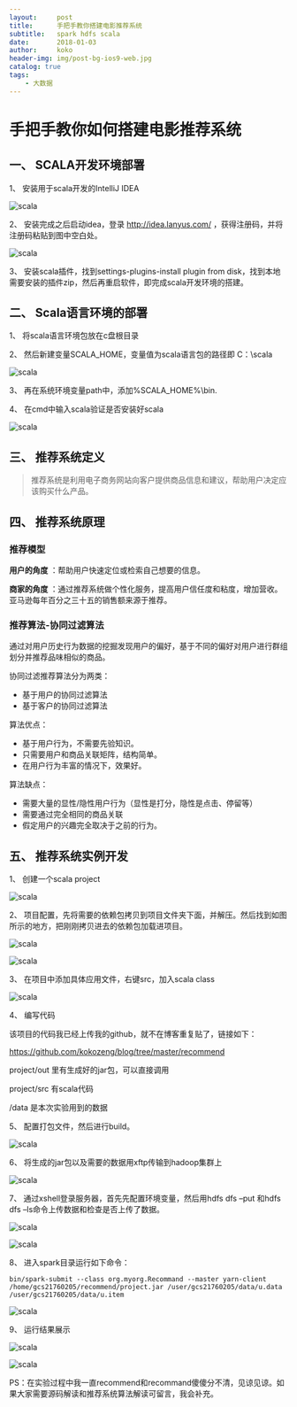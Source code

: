 ```yaml
---
layout:     post
title:      手把手教你搭建电影推荐系统
subtitle:   spark hdfs scala
date:       2018-01-03
author:     koko
header-img: img/post-bg-ios9-web.jpg
catalog: true
tags:
    - 大数据
---
```


# 手把手教你如何搭建电影推荐系统

## 一、 SCALA开发环境部署
1、 安装用于scala开发的IntelliJ IDEA

![scala](https://github.com/kokozeng/blog/blob/master/image/recommend/1.jpg?raw=true)

2、 安装完成之后启动idea，登录 http://idea.lanyus.com/ ，获得注册码，并将注册码粘贴到图中空白处。

![scala](https://github.com/kokozeng/blog/blob/master/image/recommend/2.jpg?raw=true)

3、 安装scala插件，找到settings-plugins-install plugin from disk，找到本地需要安装的插件zip，然后再重启软件，即完成scala开发环境的搭建。

## 二、 Scala语言环境的部署

1、 将scala语言环境包放在c盘根目录

2、 然后新建变量SCALA_HOME，变量值为scala语言包的路径即 C：\scala

![scala](https://github.com/kokozeng/blog/blob/master/image/recommend/3.jpg?raw=true)

3、 再在系统环境变量path中，添加%SCALA_HOME%\bin.

4、 在cmd中输入scala验证是否安装好scala

![scala](https://github.com/kokozeng/blog/blob/master/image/recommend/4.jpg?raw=true)

## 三、 推荐系统定义

>推荐系统是利用电子商务网站向客户提供商品信息和建议，帮助用户决定应该购买什么产品。

## 四、 推荐系统原理

### 推荐模型

**用户的角度** ：帮助用户快速定位或检索自己想要的信息。

**商家的角度** ：通过推荐系统做个性化服务，提高用户信任度和粘度，增加营收。亚马逊每年百分之三十五的销售额来源于推荐。

### 推荐算法-协同过滤算法

通过对用户历史行为数据的挖掘发现用户的偏好，基于不同的偏好对用户进行群组划分并推荐品味相似的商品。

协同过滤推荐算法分为两类：

* 基于用户的协同过滤算法
* 基于客户的协同过滤算法

算法优点：

* 基于用户行为，不需要先验知识。
* 只需要用户和商品关联矩阵，结构简单。
* 在用户行为丰富的情况下，效果好。

算法缺点：

* 需要大量的显性/隐性用户行为（显性是打分，隐性是点击、停留等）
* 需要通过完全相同的商品关联
* 假定用户的兴趣完全取决于之前的行为。

## 五、 推荐系统实例开发

1、 创建一个scala project

![scala](https://github.com/kokozeng/blog/blob/master/image/recommend/5.jpg?raw=true)

2、 项目配置，先将需要的依赖包拷贝到项目文件夹下面，并解压。然后找到如图所示的地方，把刚刚拷贝进去的依赖包加载进项目。

![scala](https://github.com/kokozeng/blog/blob/master/image/recommend/6.jpg?raw=true)

![scala](https://github.com/kokozeng/blog/blob/master/image/recommend/7.jpg?raw=true)

3、 在项目中添加具体应用文件，右键src，加入scala class



![scala](https://github.com/kokozeng/blog/blob/master/image/recommend/8.jpg?raw=true)



4、 编写代码

该项目的代码我已经上传我的github，就不在博客重复贴了，链接如下：

https://github.com/kokozeng/blog/tree/master/recommend

project/out 里有生成好的jar包，可以直接调用

project/src 有scala代码

/data 是本次实验用到的数据


5、 配置打包文件，然后进行build。

![scala](https://github.com/kokozeng/blog/blob/master/image/recommend/9.jpg?raw=true)

6、 将生成的jar包以及需要的数据用xftp传输到hadoop集群上

![scala](https://github.com/kokozeng/blog/blob/master/image/recommend/10.jpg?raw=true)

7、 通过xshell登录服务器，首先先配置环境变量，然后用hdfs dfs –put 和hdfs dfs –ls命令上传数据和检查是否上传了数据。

![scala](https://github.com/kokozeng/blog/blob/master/image/recommend/11.jpg?raw=true)

![scala](https://github.com/kokozeng/blog/blob/master/image/recommend/12.jpg?raw=true)


8、 进入spark目录运行如下命令：

```
bin/spark-submit --class org.myorg.Recommand --master yarn-client /home/gcs21760205/recommend/project.jar /user/gcs21760205/data/u.data /user/gcs21760205/data/u.item
```

![scala](https://github.com/kokozeng/blog/blob/master/image/recommend/13.jpg?raw=true)

9、 运行结果展示

![scala](https://github.com/kokozeng/blog/blob/master/image/recommend/14.jpg?raw=true)

![scala](https://github.com/kokozeng/blog/blob/master/image/recommend/15.jpg?raw=true)

PS：在实验过程中我一直recommend和recommand傻傻分不清，见谅见谅。如果大家需要源码解读和推荐系统算法解读可留言，我会补充。

